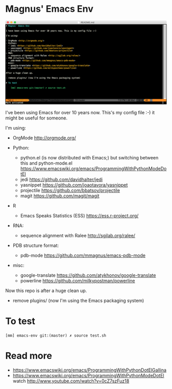 # Magnus' Emacs Env

![](screenshot.png)

I've been using Emacs for over 10 years now. This's my config file :-) it might be useful for someone.

I'm using:

- OrgMode <http://orgmode.org/>
- Python:
  - python.el (is now distributed with Emacs;) but switching between this and python-mode.el <https://www.emacswiki.org/emacs/ProgrammingWithPythonModeDotEl>
  - jedi <https://github.com/davidhalter/jedi>
  - yasnippet <https://github.com/joaotavora/yasnippet>
  - projectile <https://github.com/bbatsov/projectile>
  - magit <https://github.com/magit/magit>
- R
  - Emacs Speaks Statistics (ESS) <https://ess.r-project.org/>
- RNA:
  - sequence alignment with Ralee <http://sgjlab.org/ralee/>
- PDB structure format:
  - pdb-mode <https://github.com/mmagnus/emacs-pdb-mode>

- misc:
  - google-translate <https://github.com/atykhonov/google-translate>
  - powerline <https://github.com/milkypostman/powerline>

Now this repo is after a huge clean up. 

- remove plugins/ (now I'm using the Emacs packaging system)

# To test

    [mm] emacs-env git:(master) ✗ source test.sh

# Read more

- https://www.emacswiki.org/emacs/ProgrammingWithPythonDotElGallina
- https://www.emacswiki.org/emacs/ProgrammingWithPythonModeDotEl watch http://www.youtube.com/watch?v=0cZ7szFuz18
